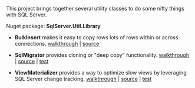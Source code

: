 This project brings together several utility classes to do some nifty things with SQL Server.

Nuget package: **SqlServer.Util.Library**

- **BulkInsert** makes it easy to copy rows lots of rows within or across connections. [walkthrough](https://github.com/adamosoftware/SqlIntegration/wiki/Using-BulkInsert) | [source](https://github.com/adamosoftware/SqlIntegration/blob/master/SqlIntegration.Library/BulkInsert.cs)

- **SqlMigrator** provides cloning or "deep copy" functionality. [walkthrough](https://github.com/adamosoftware/SqlIntegration/wiki/Using-SqlMigrator) | [source](https://github.com/adamosoftware/SqlIntegration/blob/master/SqlIntegration.Library/SqlMigrator.cs) | [test](https://github.com/adamosoftware/SqlServerUtil/blob/master/Testing/SqlMigratorTest.cs#L42)

- **ViewMaterializer** provides a way to optimize slow views by leveraging SQL Server change tracking. [walkthrough](https://github.com/adamosoftware/SqlIntegration/wiki/Using-ViewMaterializer) | [source](https://github.com/adamosoftware/SqlIntegration/blob/master/SqlIntegration.Library/ViewMaterializer.cs) | [test](https://github.com/adamosoftware/SqlServerUtil/blob/master/Testing/ViewMaterializerTests.cs#L21)
